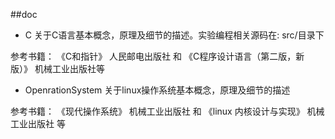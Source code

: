 ##doc

- C 关于C语言基本概念，原理及细节的描述。实验编程相关源码在: src/目录下

 参考书籍： 《C和指针》 人民邮电出版社 和 《C程序设计语言（第二版，新版）》 机械工业出版社等

- OpenrationSystem 关于linux操作系统基本概念，原理及细节的描述

 参考书籍： 《现代操作系统》 机械工业出版社 和 《linux 内核设计与实现》 机械工业出版社 等
